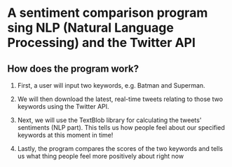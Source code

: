 # A sentiment comparison program sing NLP (Natural Language Processing) and the Twitter API 

##  How does the program work?

1. First, a user will input two keywords, e.g. Batman and Superman.

2. We will then download the latest, real-time tweets relating to those two keywords using the Twitter API.  

3. Next, we will use the TextBlob library for calculating the tweets' sentiments (NLP part). This tells us how people feel about our specified keywords at this moment in time! 

4. Lastly, the program compares the scores of the two keywords and tells us what thing people feel more positively about right now
